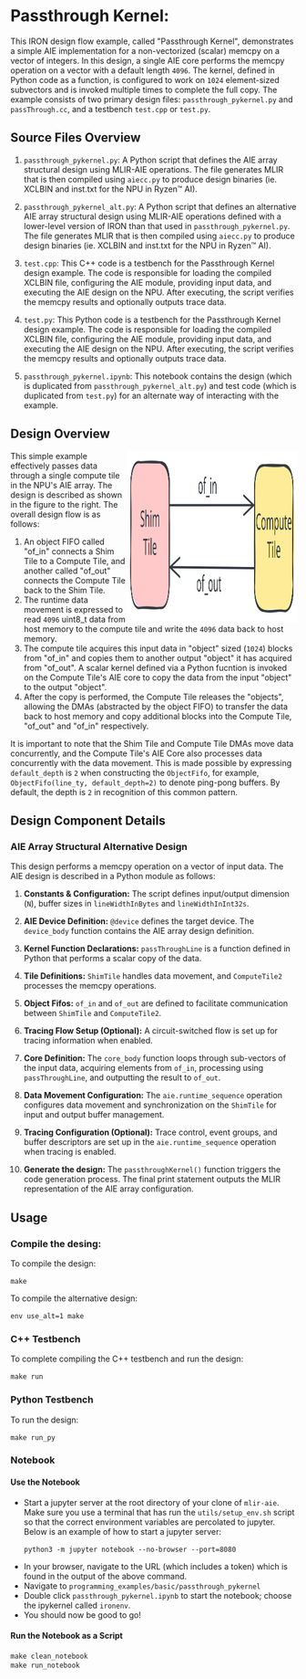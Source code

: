 <!---//===- README.md -----------------------------------------*- Markdown -*-===//
//
// This file is licensed under the Apache License v2.0 with LLVM Exceptions.
// See https://llvm.org/LICENSE.txt for license information.
// SPDX-License-Identifier: Apache-2.0 WITH LLVM-exception
//
// Copyright (C) 2024, Advanced Micro Devices, Inc.
// 
//===----------------------------------------------------------------------===//-->

# Passthrough Kernel:

This IRON design flow example, called "Passthrough Kernel", demonstrates a simple AIE implementation for a non-vectorized (scalar) memcpy on a vector of integers. In this design, a single AIE core performs the memcpy operation on a vector with a default length `4096`. The kernel, defined in Python code as a function, is configured to work on `1024` element-sized subvectors and is invoked multiple times to complete the full copy. The example consists of two primary design files: `passthrough_pykernel.py` and `passThrough.cc`, and a testbench `test.cpp` or `test.py`.

## Source Files Overview

1. `passthrough_pykernel.py`: A Python script that defines the AIE array structural design using MLIR-AIE operations. The file generates MLIR that is then compiled using `aiecc.py` to produce design binaries (ie. XCLBIN and inst.txt for the NPU in Ryzen™ AI). 

1. `passthrough_pykernel_alt.py`: A Python script that defines an alternative AIE array structural design using MLIR-AIE operations defined with a lower-level version of IRON than that used in `passthrough_pykernel.py`. The file generates MLIR that is then compiled using `aiecc.py` to produce design binaries (ie. XCLBIN and inst.txt for the NPU in Ryzen™ AI). 

1. `test.cpp`: This C++ code is a testbench for the Passthrough Kernel design example. The code is responsible for loading the compiled XCLBIN file, configuring the AIE module, providing input data, and executing the AIE design on the NPU. After executing, the script verifies the memcpy results and optionally outputs trace data.

1. `test.py`: This Python code is a testbench for the Passthrough Kernel design example. The code is responsible for loading the compiled XCLBIN file, configuring the AIE module, providing input data, and executing the AIE design on the NPU. After executing, the script verifies the memcpy results and optionally outputs trace data.

1. `passthrough_pykernel.ipynb`: This notebook contains the design (which is duplicated from `passthrough_pykernel_alt.py`) and test code (which is duplicated from `test.py`) for an alternate way of interacting with the example.

## Design Overview

<img align="right" width="300" height="300" src="../../../programming_guide/assets/passthrough_simple.svg"> 

This simple example effectively passes data through a single compute tile in the NPU's AIE array. The design is described as shown in the figure to the right. The overall design flow is as follows:
1. An object FIFO called "of_in" connects a Shim Tile to a Compute Tile, and another called "of_out" connects the Compute Tile back to the Shim Tile. 
1. The runtime data movement is expressed to read `4096` uint8_t data from host memory to the compute tile and write the `4096` data back to host memory. 
1. The compute tile acquires this input data in "object" sized (`1024`) blocks from "of_in" and copies them to another output "object" it has acquired from "of_out". A scalar kernel defined via a Python fucntion is invoked on the Compute Tile's AIE core to copy the data from the input "object" to the output "object".
1. After the copy is performed, the Compute Tile releases the "objects", allowing the DMAs (abstracted by the object FIFO) to transfer the data back to host memory and copy additional blocks into the Compute Tile,  "of_out" and "of_in" respectively.

It is important to note that the Shim Tile and Compute Tile DMAs move data concurrently, and the Compute Tile's AIE Core also processes data concurrently with the data movement. This is made possible by expressing `default_depth` is `2` when constructing the `ObjectFifo`, for example, `ObjectFifo(line_ty, default_depth=2)` to denote ping-pong buffers. By default, the depth is `2` in recognition of this common pattern.

## Design Component Details

### AIE Array Structural Alternative Design

This design performs a memcpy operation on a vector of input data. The AIE design is described in a Python module as follows:

1. **Constants & Configuration:** The script defines input/output dimension (`N`), buffer sizes in `lineWidthInBytes` and `lineWidthInInt32s`.

1. **AIE Device Definition:** `@device` defines the target device. The `device_body` function contains the AIE array design definition.

1. **Kernel Function Declarations:** `passThroughLine` is a function defined in Python that performs a scalar copy of the data.

1. **Tile Definitions:** `ShimTile` handles data movement, and `ComputeTile2` processes the memcpy operations.

1. **Object Fifos:** `of_in` and `of_out` are defined to facilitate communication between `ShimTile` and `ComputeTile2`.

1. **Tracing Flow Setup (Optional):** A circuit-switched flow is set up for tracing information when enabled.

1. **Core Definition:** The `core_body` function loops through sub-vectors of the input data, acquiring elements from `of_in`, processing using `passThroughLine`, and outputting the result to `of_out`.

1. **Data Movement Configuration:** The `aie.runtime_sequence` operation configures data movement and synchronization on the `ShimTile` for input and output buffer management.

1. **Tracing Configuration (Optional):** Trace control, event groups, and buffer descriptors are set up in the `aie.runtime_sequence` operation when tracing is enabled.

1. **Generate the design:** The `passthroughKernel()` function triggers the code generation process. The final print statement outputs the MLIR representation of the AIE array configuration.

## Usage

### Compile the desing:

To compile the design:

```shell
make
```

To compile the alternative design:
```shell
env use_alt=1 make
```

### C++ Testbench

To complete compiling the C++ testbench and run the design:

```shell
make run
```

### Python Testbench

To run the design:

```shell
make run_py
```

### Notebook

#### Use the Notebook
* Start a jupyter server at the root directory of your clone of `mlir-aie`.
  Make sure you use a terminal that has run the `utils/setup_env.sh` script
  so that the correct environment variables are percolated to jupyter.
  Below is an example of how to start a jupyter server:
  ```shell
  python3 -m jupyter notebook --no-browser --port=8080
  ```
* In your browser, navigate to the URL (which includes a token) which is found
  in the output of the above command.
* Navigate to `programming_examples/basic/passthrough_pykernel`
* Double click `passthrough_pykernel.ipynb` to start the notebook; choose the ipykernel called `ironenv`.
* You should now be good to go!

#### Run the Notebook as a Script
```shell
make clean_notebook
make run_notebook
```